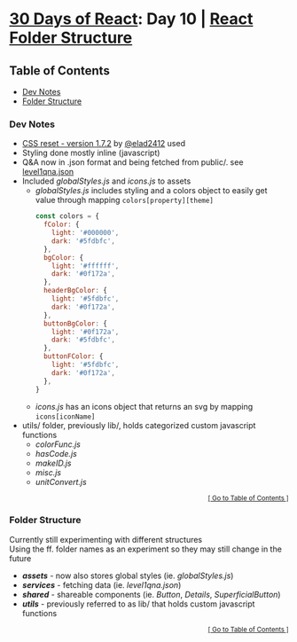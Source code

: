 <!-- omit in TOC -->
# [30 Days of React](../README.md#readme): Day 10 | [React Folder Structure](https://github.com/Asabeneh/30-Days-Of-React/blob/master/10_React_Project_Folder_Structure/10_react_project_folder_structure.md)

<!-- omit in TOC -->
## Table of Contents
- [Dev Notes](#dev-notes)
- [Folder Structure](#folder-structure)

### Dev Notes
* [CSS reset - version 1.7.2](https://github.com/elad2412/the-new-css-reset) by [@elad2412](https://github.com/elad2412) used
* Styling done mostly inline (javascript)
* Q&A now in .json format and being fetched from public/. see [level1qna.json](./public/data/level1qna.json)
* Included *globalStyles.js* and *icons.js* to assets
  * *globalStyles.js* includes styling and a colors object to easily get value through mapping `colors[property][theme]`
    ```javascript
    const colors = {
      fColor: {
        light: '#000000',
        dark: '#5fdbfc',
      },
      bgColor: {
        light: '#ffffff',
        dark: '#0f172a',
      },
      headerBgColor: {
        light: '#5fdbfc',
        dark: '#0f172a',
      },
      buttonBgColor: {
        light: '#0f172a',
        dark: '#5fdbfc',
      },
      buttonFColor: {
        light: '#5fdbfc',
        dark: '#0f172a',
      },
    }
    ```
  * *icons.js* has an icons object that returns an svg by mapping `icons[iconName]`
* utils/ folder, previously lib/, holds categorized custom javascript functions
  * *colorFunc.js*
  * *hasCode.js*
  * *makeID.js*
  * *misc.js*
  * *unitConvert.js*

<div align="right"><sub><a href="#table-of-contents">[ Go to Table of Contents ]</a></sub></div>

### Folder Structure
Currently still experimenting with different structures\
Using the ff. folder names as an experiment so they may still change in the future
* ***assets*** - now also stores global styles (ie. *globalStyles.js*)
* ***services*** - fetching data (ie. *level1qna.json*)
* ***shared*** - shareable components (ie. *Button*, *Details*, *SuperficialButton*)
* ***utils*** - previously referred to as lib/ that holds custom javascript functions

<div align="right"><sub><a href="#table-of-contents">[ Go to Table of Contents ]</a></sub></div>
